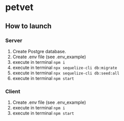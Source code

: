 # petvet

## How to launch
### Server
1. Create Postgre database.
2. Create .env file (see .env_example)
3. execute in terminal ```npm i```
4. execute in terminal ```npx sequelize-cli db:migrate```
5. execute in terminal ```npx sequelize-cli db:seed:all```
6. execute in terminal ```npm start```

### Client
1. Create .env file (see .env_example)
2. execute in terminal ```npm i```
3. execute in terminal ```npm start```
